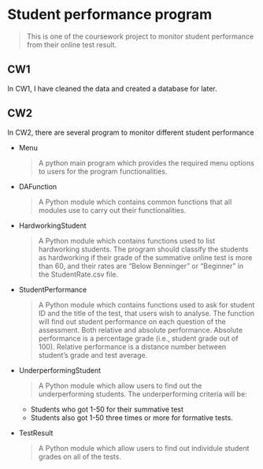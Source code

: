 # Student performance program

>This is one of the coursework project to monitor student performance from their online test result.

## CW1
In CW1, I have cleaned the data and created a database for later.

## CW2
In CW2, there are several program to monitor different student performance

- Menu
  > A python main program which provides the required menu options to users for the program functionalities.

- DAFunction
  > A Python module which contains common functions that all modules use to carry out their functionalities.

- HardworkingStudent
  > A Python module which contains functions used to list hardworking students. The program should classify the students as hardworking if their grade of the summative online test is more than 60, and their rates are “Below Benninger” or “Beginner” in the StudentRate.csv file.

- StudentPerformance
  > A Python module which contains functions used to ask for student ID and the title of the test, that users wish to analyse. The function will find out student performance on each question of the assessment. Both relative and absolute performance. Absolute performance is a percentage grade (i.e., student grade out of 100). Relative performance is a distance number between student’s grade and test average.

- UnderperformingStudent
  > A Python module which allow users to find out the underperforming students.
    The underperforming criteria will be:
    - Students who got 1-50 for their summative test
    - Students also got 1-50 three times or more for formative tests.

- TestResult
  >  A Python module which allow users to find out individule student grades on all of the tests.

